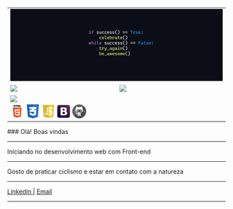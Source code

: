 <center>
<table style="border:0px solid black;">
  <tr>
    <td colspan=2 align=center>
      <img src="https://github.com/CaioCostaC/CaioCostaC/blob/c1d91dd6a3a51519278b5e383f75d8ddf4603ea5/img/Fundo.png" />
    </td>
  </tr>
    <tr>
        <td colspan=><img height="180em" src="https://github-readme-stats.vercel.app/api/top-langs/?username=CaioCostaC&layout=compact&langs_count=7&theme=dark" /></td>
        <td colspan=><img height="180em" src="https://github-readme-stats.vercel.app/api?username=CaioCostaC&show_icons=true&theme=dark&include_all_commits=true&count_private=true" /></td>
    </tr> 
    <tr>
        <td colspan=2><img align="left" src="https://komarev.com/ghpvc/?username=CaioCostaC&color=blue&style=flat" /></td>
    </tr>
    <tr>
        <td colspan=2>
        <img width="32px" height="32px" src="https://github.com/CaioCostaC/CaioCostaC/blob/6fb9ce699ec68ccd851a8bf0eab8e45c7ef71717/img/html5.png"/>
        <img width="32px" height="32px" src="https://github.com/CaioCostaC/CaioCostaC/blob/6fb9ce699ec68ccd851a8bf0eab8e45c7ef71717/img/css.png"/>
        <img width="32px" height="32px" src="https://github.com/CaioCostaC/CaioCostaC/blob/6fb9ce699ec68ccd851a8bf0eab8e45c7ef71717/img/javascript.png"/>
        <img width="32px" height="32px" src="https://github.com/CaioCostaC/CaioCostaC/blob/6fb9ce699ec68ccd851a8bf0eab8e45c7ef71717/img/bootstrap.png"/>
        <img width="32px" height="32px" src="https://github.com/CaioCostaC/CaioCostaC/blob/6fb9ce699ec68ccd851a8bf0eab8e45c7ef71717/img/github.png"/>
    </tr>
</table>
</center>
### Olá! Boas vindas

---
Iniciando no desenvolvimento web com Front-end

---

Gosto de praticar ciclismo e estar em contato com a natureza

---

<a href="https://www.linkedin.com/in/caio-costa-428b57223/">Linkedin |</a>
[Email](caiohenriquecosta04@gmail.com)  

---

